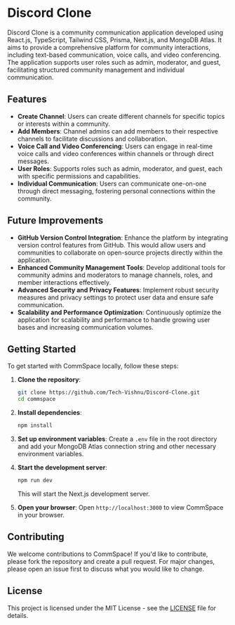 # Discord Clone

Discord Clone is a community communication application developed using React.js, TypeScript, Tailwind CSS, Prisma, Next.js, and MongoDB Atlas. It aims to provide a comprehensive platform for community interactions, including text-based communication, voice calls, and video conferencing. The application supports user roles such as admin, moderator, and guest, facilitating structured community management and individual communication.


## Features

- **Create Channel**: Users can create different channels for specific topics or interests within a community.
- **Add Members**: Channel admins can add members to their respective channels to facilitate discussions and collaboration.
- **Voice Call and Video Conferencing**: Users can engage in real-time voice calls and video conferences within channels or through direct messages.
- **User Roles**: Supports roles such as admin, moderator, and guest, each with specific permissions and capabilities.
- **Individual Communication**: Users can communicate one-on-one through direct messaging, fostering personal connections within the community.

## Future Improvements

- **GitHub Version Control Integration**: Enhance the platform by integrating version control features from GitHub. This would allow users and communities to collaborate on open-source projects directly within the application.
- **Enhanced Community Management Tools**: Develop additional tools for community admins and moderators to manage channels, roles, and member interactions effectively.
- **Advanced Security and Privacy Features**: Implement robust security measures and privacy settings to protect user data and ensure safe communication.
- **Scalability and Performance Optimization**: Continuously optimize the application for scalability and performance to handle growing user bases and increasing communication volumes.

## Getting Started

To get started with CommSpace locally, follow these steps:

1. **Clone the repository**:
   ```bash
   git clone https://github.com/Tech-Vishnu/Discord-Clone.git
   cd commspace
   ```

2. **Install dependencies**:
   ```bash
   npm install
   ```

3. **Set up environment variables**:
   Create a `.env` file in the root directory and add your MongoDB Atlas connection string and other necessary environment variables.

4. **Start the development server**:
   ```bash
   npm run dev
   ```
   This will start the Next.js development server.

5. **Open your browser**:
   Open `http://localhost:3000` to view CommSpace in your browser.

## Contributing

We welcome contributions to CommSpace! If you'd like to contribute, please fork the repository and create a pull request. For major changes, please open an issue first to discuss what you would like to change.

## License

This project is licensed under the MIT License - see the [LICENSE](LICENSE) file for details.



